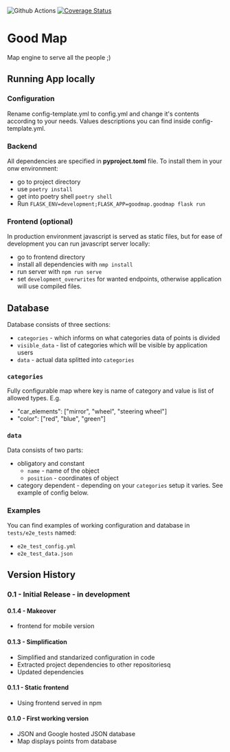 ![Github Actions](https://github.com/problematy/goodmap/actions/workflows/python-app.yml/badge.svg)
[![Coverage Status](https://coveralls.io/repos/github/Problematy/goodmap/badge.png)](https://coveralls.io/github/Problematy/goodmap)

# Good Map

Map engine to serve all the people ;) 

## Running App locally

### Configuration

Rename config-template.yml to config.yml and change it's contents according to your needs.
Values descriptions you can find inside config-template.yml.

### Backend 

All dependencies are specified in __pyproject.toml__ file. To install them in your onw environment:
* go to project directory
* use `poetry install`
* get into poetry shell `poetry shell`
* Run `FLASK_ENV=development;FLASK_APP=goodmap.goodmap flask run`

### Frontend (optional)
In production environment javascript is served as static files, but for ease of development you can run javascript
server locally:
* go to frontend directory
* install all dependencies with `nmp install`
* run server with `npm run serve`
* set `development_overwrites` for wanted endpoints, otherwise application will use compiled files.

## Database

Database consists of three sections:

- `categories` - which informs on what categories data of points is divided
- `visible_data` - list of categories which will be visible by application users
- `data` - actual data splitted into `categories`


### `categories`
Fully configurable map where key is name of category and value is list of allowed types. E.g.
* "car_elements": ["mirror", "wheel", "steering wheel"]
* "color": ["red", "blue", "green"]

### `data`
Data consists of two parts:
* obligatory and constant
  * `name` - name of the object
  * `position` - coordinates of object
* category dependent - depending on your `categories` setup it varies. See example of config below.

### Examples
You can find examples of working configuration and database in `tests/e2e_tests` named:
- `e2e_test_config.yml`
- `e2e_test_data.json`

## Version History

### 0.1 - Initial Release - in development
#### 0.1.4 - Makeover
  * frontend for mobile version

#### 0.1.3 - Simplification
  * Simplified and standarized configuration in code
  * Extracted project dependencies to other repositoriesq
  * Updated dependencies

#### 0.1.1 - Static frontend
  * Using frontend served in npm  

#### 0.1.0 - First working version
 * JSON and Google hosted JSON database
 * Map displays points from database
